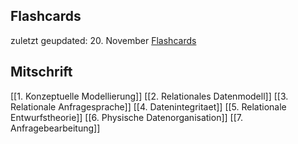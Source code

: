 ## Flashcards
zuletzt geupdated: 20. November
[Flashcards](https://ankiweb.net/shared/info/1758554819?cb=1700513042006)
## Mitschrift
[[1. Konzeptuelle Modellierung]]
[[2. Relationales Datenmodell]]
[[3. Relationale Anfragesprache]]
[[4. Datenintegritaet]]
[[5. Relationale Entwurfstheorie]]
[[6. Physische Datenorganisation]]
[[7. Anfragebearbeitung]]